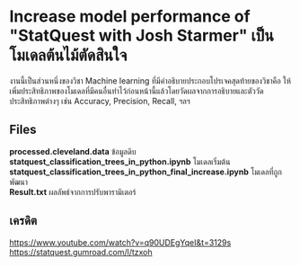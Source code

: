 # Increase model performance of "StatQuest with Josh Starmer" เป็นโมเดลต้นไม้ตัดสินใจ

งานนี้เป็นส่วนหนึ่งของวิชา Machine learning ที่มีคำอธิบายประกอบโปรเจคสุดท้ายของวิชาคือ ให้เพิ่มประสิทธิภาพของโมเดลที่มีคนอื่นทำไว้ก่อนหน้านี้แล้วโดยวัดผลจากการอธิบายและตัววัดประสิทธิภาพต่างๆ เช่น Accuracy, Precision, Recall, ฯลฯ

## **Files** 
**processed.cleveland.data** ข้อมูลดิบ<br>
**statquest_classification_trees_in_python.ipynb** โมเดลเริ่มต้น<br>
**statquest_classification_trees_in_python_final_increase.ipynb** โมเดลที่ถูกพัฒนา<br>
**Result.txt** ผลลัพธ์จากการปรับพารามิเตอร์

## เครดิต
https://www.youtube.com/watch?v=q90UDEgYqeI&t=3129s<br>
https://statquest.gumroad.com/l/tzxoh
